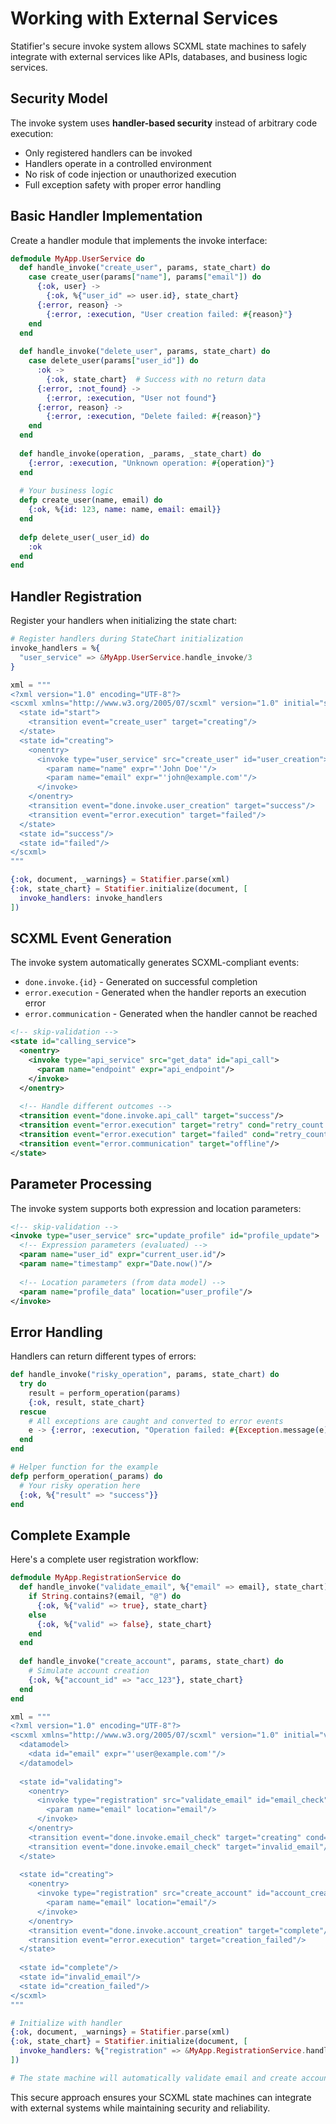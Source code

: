 # Working with External Services

Statifier's secure invoke system allows SCXML state machines to safely integrate with external services like APIs, databases, and business logic services.

## Security Model

The invoke system uses **handler-based security** instead of arbitrary code execution:

- Only registered handlers can be invoked
- Handlers operate in a controlled environment  
- No risk of code injection or unauthorized execution
- Full exception safety with proper error handling

## Basic Handler Implementation

Create a handler module that implements the invoke interface:

```elixir
defmodule MyApp.UserService do
  def handle_invoke("create_user", params, state_chart) do
    case create_user(params["name"], params["email"]) do
      {:ok, user} -> 
        {:ok, %{"user_id" => user.id}, state_chart}
      {:error, reason} -> 
        {:error, :execution, "User creation failed: #{reason}"}
    end
  end
  
  def handle_invoke("delete_user", params, state_chart) do
    case delete_user(params["user_id"]) do
      :ok -> 
        {:ok, state_chart}  # Success with no return data
      {:error, :not_found} -> 
        {:error, :execution, "User not found"}
      {:error, reason} -> 
        {:error, :execution, "Delete failed: #{reason}"}
    end
  end
  
  def handle_invoke(operation, _params, _state_chart) do
    {:error, :execution, "Unknown operation: #{operation}"}
  end
  
  # Your business logic
  defp create_user(name, email) do
    {:ok, %{id: 123, name: name, email: email}}
  end
  
  defp delete_user(_user_id) do
    :ok
  end
end
```

## Handler Registration

Register your handlers when initializing the state chart:

```elixir
# Register handlers during StateChart initialization
invoke_handlers = %{
  "user_service" => &MyApp.UserService.handle_invoke/3
}

xml = """
<?xml version="1.0" encoding="UTF-8"?>
<scxml xmlns="http://www.w3.org/2005/07/scxml" version="1.0" initial="start">
  <state id="start">
    <transition event="create_user" target="creating"/>
  </state>
  <state id="creating">
    <onentry>
      <invoke type="user_service" src="create_user" id="user_creation">
        <param name="name" expr="'John Doe'"/>
        <param name="email" expr="'john@example.com'"/>
      </invoke>
    </onentry>
    <transition event="done.invoke.user_creation" target="success"/>
    <transition event="error.execution" target="failed"/>
  </state>
  <state id="success"/>
  <state id="failed"/>
</scxml>
"""

{:ok, document, _warnings} = Statifier.parse(xml)
{:ok, state_chart} = Statifier.initialize(document, [
  invoke_handlers: invoke_handlers
])
```

## SCXML Event Generation

The invoke system automatically generates SCXML-compliant events:

- `done.invoke.{id}` - Generated on successful completion
- `error.execution` - Generated when the handler reports an execution error  
- `error.communication` - Generated when the handler cannot be reached

```xml
<!-- skip-validation -->
<state id="calling_service">
  <onentry>
    <invoke type="api_service" src="get_data" id="api_call">
      <param name="endpoint" expr="api_endpoint"/>
    </invoke>
  </onentry>
  
  <!-- Handle different outcomes -->
  <transition event="done.invoke.api_call" target="success"/>
  <transition event="error.execution" target="retry" cond="retry_count < 3"/>
  <transition event="error.execution" target="failed" cond="retry_count >= 3"/>
  <transition event="error.communication" target="offline"/>
</state>
```

## Parameter Processing  

The invoke system supports both expression and location parameters:

```xml
<!-- skip-validation -->
<invoke type="user_service" src="update_profile" id="profile_update">
  <!-- Expression parameters (evaluated) -->
  <param name="user_id" expr="current_user.id"/>
  <param name="timestamp" expr="Date.now()"/>
  
  <!-- Location parameters (from data model) -->
  <param name="profile_data" location="user_profile"/>
</invoke>
```

## Error Handling

Handlers can return different types of errors:

```elixir
def handle_invoke("risky_operation", params, state_chart) do
  try do
    result = perform_operation(params)
    {:ok, result, state_chart}
  rescue
    # All exceptions are caught and converted to error events
    e -> {:error, :execution, "Operation failed: #{Exception.message(e)}"}
  end
end

# Helper function for the example
defp perform_operation(_params) do
  # Your risky operation here
  {:ok, %{"result" => "success"}}
end
```

## Complete Example

Here's a complete user registration workflow:

```elixir
defmodule MyApp.RegistrationService do
  def handle_invoke("validate_email", %{"email" => email}, state_chart) do
    if String.contains?(email, "@") do
      {:ok, %{"valid" => true}, state_chart}
    else
      {:ok, %{"valid" => false}, state_chart}
    end
  end
  
  def handle_invoke("create_account", params, state_chart) do
    # Simulate account creation
    {:ok, %{"account_id" => "acc_123"}, state_chart}
  end
end

xml = """
<?xml version="1.0" encoding="UTF-8"?>
<scxml xmlns="http://www.w3.org/2005/07/scxml" version="1.0" initial="validating">
  <datamodel>
    <data id="email" expr="'user@example.com'"/>
  </datamodel>
  
  <state id="validating">
    <onentry>
      <invoke type="registration" src="validate_email" id="email_check">
        <param name="email" location="email"/>
      </invoke>
    </onentry>
    <transition event="done.invoke.email_check" target="creating" cond="event.data.valid"/>
    <transition event="done.invoke.email_check" target="invalid_email"/>
  </state>
  
  <state id="creating">
    <onentry>
      <invoke type="registration" src="create_account" id="account_creation">
        <param name="email" location="email"/>
      </invoke>
    </onentry>
    <transition event="done.invoke.account_creation" target="complete"/>
    <transition event="error.execution" target="creation_failed"/>
  </state>
  
  <state id="complete"/>
  <state id="invalid_email"/>
  <state id="creation_failed"/>
</scxml>
"""

# Initialize with handler
{:ok, document, _warnings} = Statifier.parse(xml)
{:ok, state_chart} = Statifier.initialize(document, [
  invoke_handlers: %{"registration" => &MyApp.RegistrationService.handle_invoke/3}
])

# The state machine will automatically validate email and create account
```

This secure approach ensures your SCXML state machines can integrate with external systems while maintaining security and reliability.
